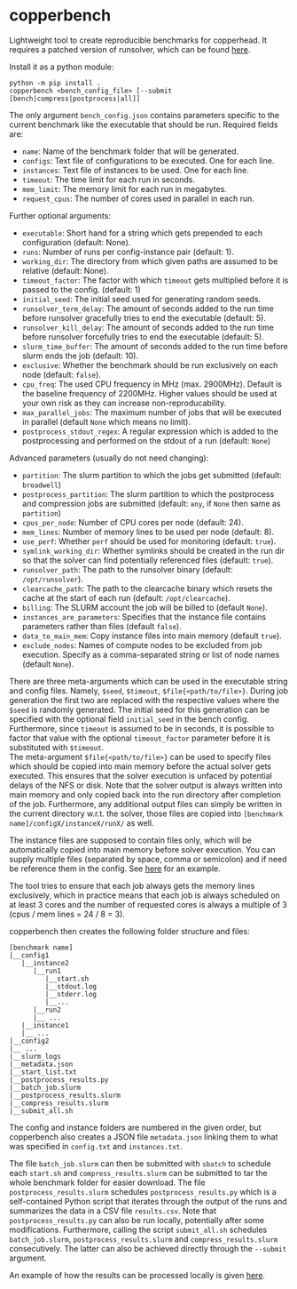# copperbench

Lightweight tool to create reproducible benchmarks for copperhead. It requires a patched version of runsolver, which can be found [here](https://github.com/tlyphed/runsolver).

Install it as a python module:
```
python -m pip install .
copperbench <bench_config_file> [--submit [bench|compress|postprocess|all]]
```

The only argument `bench_config.json` contains parameters specific to the current benchmark like the executable that should be run. 
Required fields are:
* `name`: Name of the benchmark folder that will be generated.
* `configs`: Text file of configurations to be executed. One for each line.
* `instances`: Text file of instances to be used. One for each line.
* `timeout`: The time limit for each run in seconds. 
* `mem_limit`: The memory limit for each run in megabytes. 
* `request_cpus`: The number of cores used in parallel in each run. 

Further optional arguments:
* `executable`: Short hand for a string which gets prepended to each configuration (default: None).
* `runs`: Number of runs per config-instance pair (default: 1).
* `working_dir`: The directory from which given paths are assumed to be relative (default: None).
* `timeout_factor`: The factor with which `timeout` gets multiplied before it is passed to the config. (default: 1)
* `initial_seed`: The initial seed used for generating random seeds.
* `runsolver_term_delay`: The amount of seconds added to the run time before runsolver gracefully tries to end the executable (default: 5).
* `runsolver_kill_delay`: The amount of seconds added to the run time before runsolver forcefully tries to end the executable (default: 5).
* `slurm_time_buffer`: The amount of seconds added to the run time before slurm ends the job (default: 10).
* `exclusive`: Whether the benchmark should be run exclusively on each node (default: `false`).
* `cpu_freq`: The used CPU frequency in MHz (max. 2900MHz). Default is the baseline frequency of 2200MHz. Higher values should be used at your own risk as they can increase non-reproducability.
* `max_parallel_jobs`: The maximum number of jobs that will be executed in parallel (default `None` which means no limit).
* `postprocess_stdout_regex`: A regular expression which is added to the postprocessing and performed on the stdout of a run (default: `None`)

Advanced parameters (usually do not need changing):
* `partition`: The slurm partition to which the jobs get submitted (default: `broadwell`)
* `postprocess_partition`: The slurm partition to which the postprocess and compression jobs are submitted (default: `any`, if `None` then same as `partition`)
* `cpus_per_node`: Number of CPU cores per node (default: 24).
* `mem_lines`: Number of memory lines to be used per node (default: 8).
* `use_perf`: Whether `perf` should be used for monitoring (default: `true`).
* `symlink_working_dir`: Whether symlinks should be created in the run dir so that the solver can find potentially referenced files (default: `true`).
* `runsolver_path`: The path to the runsolver binary (default: `/opt/runsolver`).
* `clearcache_path`: The path to the clearcache binary which resets the cache at the start of each run (default: `/opt/clearcache`).
* `billing`: The SLURM account the job will be billed to (default `None`).
* `instances_are_parameters`: Specifies that the instance file contains parameters rather than files (default `false`).
* `data_to_main_mem`: Copy instance files into main memory (default `true`).
* `exclude_nodes`: Names of compute nodes to be excluded from job execution. Specify as a comma-separated string or list of node names (default `None`).

There are three meta-arguments which can be used in the executable string and config files. Namely, `$seed`, `$timeout`, `$file{<path/to/file>}`. During job generation the first two are replaced with the respective values where the `$seed` is randomly generated. The initial seed for this generation can be specified with the optional field `initial_seed` in the bench config. 
Furthermore, since `timeout` is assumed to be in seconds, it is possible to factor that value with the optional `timeout_factor` parameter before it is substituted with `$timeout`.  
The meta-argument `$file{<path/to/file>}` can be used to specify files which should be copied into main memory before the actual solver gets executed. This ensures that the solver execution is unfaced by potential delays of the NFS or disk. Note that the solver output is always written into main memory and only copied back into the run directory after completion of the job. Furthermore, any additional output files can simply be written in the current directory w.r.t. the solver, those files are copied into `[benchmark name]/configX/instanceX/runX/` as well.

The instance files are supposed to contain files only, which will be automatically copied into main memory before solver execution. You can supply multiple files (separated by space, comma or semicolon) and if need be reference them in the config. See [here](examples/tlsp/) for an example.

The tool tries to ensure that each job always gets the memory lines exclusively, which in practice means that each job is always scheduled on at least 3 cores and the number of requested cores is always a multiple of 3 (cpus / mem lines = 24 / 8 = 3). 

copperbench then creates the following folder structure and files:
```
[benchmark name]
|__config1
   |__instance2
      |__run1
         |__start.sh
         |__stdout.log
         |__stderr.log
         |__...
      |__run2
      |__ ...
   |__instance1
   |__ ...
|__config2
|__ ...
|__slurm_logs
|__metadata.json
|__start_list.txt
|__postprocess_results.py
|__batch_job.slurm
|__postprocess_results.slurm
|__compress_results.slurm
|__submit_all.sh
```

The config and instance folders are numbered in the given order, but copperbench also creates a JSON file `metadata.json` linking them to what was specified in `config.txt` and `instances.txt`.

The file `batch_job.slurm` can then be submitted with `sbatch` to schedule each `start.sh` and `compress_results.slurm` can be submitted to tar the whole benchmark folder for easier download. 
The file `postprocess_results.slurm` schedules `postprocess_results.py` which is a self-contained Python script that iterates through the output of the runs and summarizes the data in a CSV file `results.csv`. Note that `postprocess_results.py` can also be run locally, potentially after some modifications.
Furthermore, calling the script `submit_all.sh` schedules `batch_job.slurm`, `postprocess_results.slurm` and `compress_results.slurm` consecutively.
The latter can also be achieved directly through the `--submit` argument.

An example of how the results can be processed locally is given [here](examples/tlsp/evaluation.py). 
